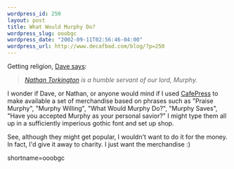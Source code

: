```yaml
--- 
wordpress_id: 250
layout: post
title: What Would Murphy Do?
wordpress_slug: ooobgc
wordpress_date: "2002-09-11T02:56:46-04:00"
wordpress_url: http://www.decafbad.com/blog/?p=250
---
```

<p>Getting religion, <a href="http://scriptingnews.userland.com/backissues/2002/09/10#When:5:16:47PM">Dave says</a>:<blockquote><i><a href="http://www.oreillynet.com/pub/wlg/1969">Nathan Torkington</a> is a humble servant of our lord, Murphy.</i></blockquote>I wonder if Dave, or Nathan, or anyone would mind if I used <a href="http://www.cafepress.com/">CafePress</a> to make available a set of merchandise based on phrases such as "Praise Murphy", "Murphy Willing", "What Would Murphy Do?", "Murphy Saves", "Have you accepted Murphy as your personal savior?"  I might type them all up in a sufficiently imperious gothic font and set up shop.</p>
<p>See, although they might get popular, I wouldn't want to do it for the money.  In fact, I'd give it away to charity.  I just want the merchandise :)</p>
<!--more-->
shortname=ooobgc
